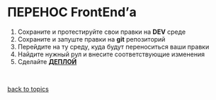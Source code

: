 # ПЕРЕНОС FrontEnd’а

1. Сохраните и протестируйте свои правки на **DEV** среде
2. Сохраните и запуште правки на **git** репозиторий
3. Перейдите на ту среду, куда будут переноситься ваши правки
4. Найдите нужный рул и внесите соответствующие изменения
5. Сделайте **[ДЕПЛОЙ](https://github.com/CrappyCodeMaker/ECCENTEX-KNOWLEGE/blob/main/Content/2%20Deploy/README.md)**


<br/>

[back to topics](https://github.com/CrappyCodeMaker/ECCENTEX-KNOWLEGE/blob/main/Content/0%20Topics/README.md)